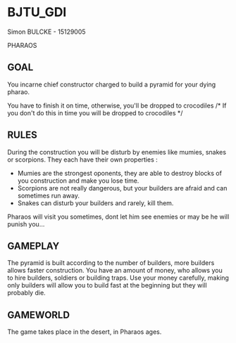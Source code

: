 # BJTU_GDI

Simon BULCKE - 15129005

PHARAOS

## GOAL

You incarne chief constructor charged to build a pyramid for your dying pharao.

You have to finish it on time, otherwise, you'll be dropped to crocodiles
/* If you don't do this in time you will be dropped to crocodiles */

## RULES

During the construction you will be disturb by enemies like mumies, snakes or scorpions. They each have their own properties :
- Mumies are the strongest oponents, they are able to destroy blocks of you construction and make you lose time.
- Scorpions are not really dangerous, but your builders are afraid and can sometimes run away.
- Snakes can disturb your builders and rarely, kill them.

Pharaos will visit you sometimes, dont let him see enemies or may be he will punish you...


## GAMEPLAY

The pyramid is built according to the number of builders, more builders allows faster construction.
You have an amount of money, who allows you to hire builders, soldiers or building traps. 
Use your money carefully, making only builders will allow you to build fast at the beginning but they will probably die.

## GAMEWORLD

The game takes place in the desert, in Pharaos ages.
